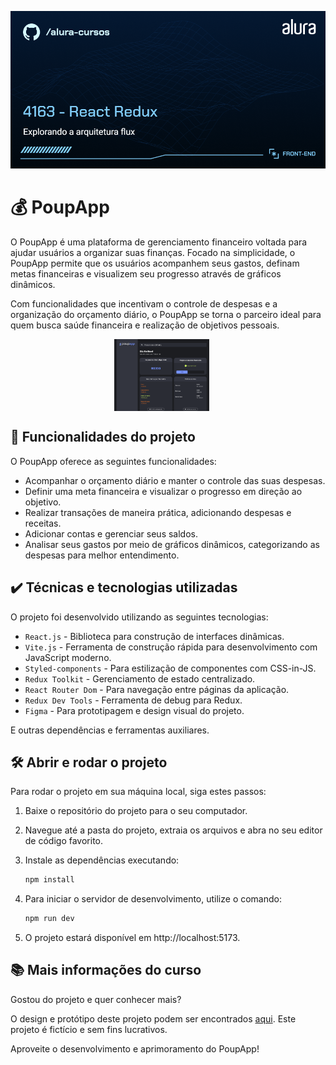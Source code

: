 ![PoupApp](thumb.png)

# 💰 PoupApp

O PoupApp é uma plataforma de gerenciamento financeiro voltada para ajudar usuários a organizar suas finanças. Focado na simplicidade, o PoupApp permite que os usuários acompanhem seus gastos, definam metas financeiras e visualizem seu progresso através de gráficos dinâmicos. 

Com funcionalidades que incentivam o controle de despesas e a organização do orçamento diário, o PoupApp se torna o parceiro ideal para quem busca saúde financeira e realização de objetivos pessoais.

<p align="center">
  <img src="./poupapp-home.png" alt="Página Inicial" width="30%" style="vertical-align: top; margin-right: 20px;" />
</p>

## 🔨 Funcionalidades do projeto

O PoupApp oferece as seguintes funcionalidades:

- Acompanhar o orçamento diário e manter o controle das suas despesas.
- Definir uma meta financeira e visualizar o progresso em direção ao objetivo.
- Realizar transações de maneira prática, adicionando despesas e receitas.
- Adicionar contas e gerenciar seus saldos.
- Analisar seus gastos por meio de gráficos dinâmicos, categorizando as despesas para melhor entendimento.

## ✔️ Técnicas e tecnologias utilizadas

O projeto foi desenvolvido utilizando as seguintes tecnologias:

- `React.js` - Biblioteca para construção de interfaces dinâmicas.
- `Vite.js` - Ferramenta de construção rápida para desenvolvimento com JavaScript moderno.
- `Styled-components` - Para estilização de componentes com CSS-in-JS.
- `Redux Toolkit` - Gerenciamento de estado centralizado.
- `React Router Dom` - Para navegação entre páginas da aplicação.
- `Redux Dev Tools` - Ferramenta de debug para Redux.
- `Figma` - Para prototipagem e design visual do projeto.

E outras dependências e ferramentas auxiliares.

## 🛠️ Abrir e rodar o projeto

Para rodar o projeto em sua máquina local, siga estes passos:

1. Baixe o repositório do projeto para o seu computador.

2. Navegue até a pasta do projeto, extraia os arquivos e abra no seu editor de código favorito. 

3. Instale as dependências executando:

    ```bash
    npm install
    ```

4. Para iniciar o servidor de desenvolvimento, utilize o comando:

    ```bash
    npm run dev
    ```

5. O projeto estará disponível em http://localhost:5173.

## 📚 Mais informações do curso

Gostou do projeto e quer conhecer mais?

O design e protótipo deste projeto podem ser encontrados [aqui](https://www.figma.com/community/file/1425141851641585452). Este projeto é fictício e sem fins lucrativos. 

Aproveite o desenvolvimento e aprimoramento do PoupApp!